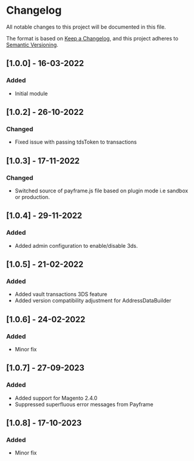 # Changelog
All notable changes to this project will be documented in this file.

The format is based on [Keep a Changelog](https://keepachangelog.com/en/1.0.0/),
and this project adheres to [Semantic Versioning](https://semver.org/spec/v2.0.0.html).

## [1.0.0] - 16-03-2022
### Added
- Initial module

## [1.0.2] - 26-10-2022
### Changed
- Fixed issue with passing tdsToken to transactions

## [1.0.3] - 17-11-2022
### Changed
- Switched source of payframe.js file based on plugin mode i.e sandbox or production. 

## [1.0.4] - 29-11-2022
### Added
- Added admin configuration to enable/disable 3ds. 

## [1.0.5] - 21-02-2022
### Added
- Added vault transactions 3DS feature
- Added version compatibility adjustment for AddressDataBuilder

## [1.0.6] - 24-02-2022
### Added
- Minor fix

## [1.0.7] - 27-09-2023
### Added
- Added support for Magento 2.4.0
- Suppressed superfluous error messages from Payframe

## [1.0.8] - 17-10-2023
### Added
- Minor fix